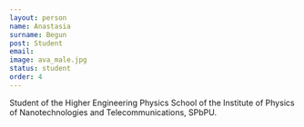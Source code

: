 ```yaml
---
layout: person
name: Anastasia
surname: Begun
post: Student
email: 
image: ava_male.jpg
status: student
order: 4
---
```

Student of the Higher Engineering Physics School of the Institute of Physics
of Nanotechnologies and Telecommunications, SPbPU.